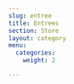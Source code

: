 ```yaml
---
slug: entree
title: Entrees
section: Store
layout: category
menu:
  categories:
    weight: 2

---
```


